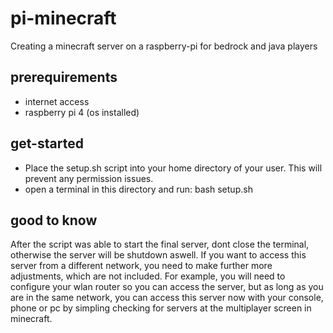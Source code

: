 # pi-minecraft
Creating a minecraft server on a raspberry-pi for bedrock and java players

## prerequirements
- internet access
- raspberry pi 4 (os installed)

## get-started
- Place the setup.sh script into your home directory of your user. This will prevent any permission issues.
- open a terminal in this directory and run: bash setup.sh

## good to know
After the script was able to start the final server, dont close the terminal, otherwise the server will be shutdown aswell. If you want to access this server from a different network, you need to make further more adjustments, which are not included. For example, you will need to configure your wlan router so you can access the server, but as long as you are in the same network, you can access this server now with your console, phone or pc by simpling checking for servers at the multiplayer screen in minecraft.
